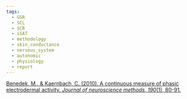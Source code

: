 ```yaml
---
tags:
  - GSR
  - SCL
  - SCR
  - iSAT
  - methodology
  - skin_conductance
  - nervous_system
  - autonomic
  - physiology
  - report
---
```


[Benedek, M., & Kaernbach, C. (2010). A continuous measure of phasic electrodermal activity. _Journal of neuroscience methods_, _190_(1), 80-91.](https://www.sciencedirect.com/science/article/pii/S0165027010002335)